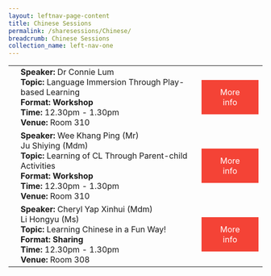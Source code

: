 ```yaml
---
layout: leftnav-page-content
title: Chinese Sessions
permalink: /sharesessions/Chinese/
breadcrumb: Chinese Sessions
collection_name: left-nav-one
---
```

<table>
   <tr>
      <td>
      </td>
      <td><b>Speaker:</b> Dr Connie Lum <br>
         <b>Topic:</b> Language Immersion Through Play-based Learning <br>
         <b>Format: Workshop</b><br>
         <b>Time:</b> 12.30pm - 1.30pm <br>
         <b>Venue:</b> Room 310
      </td>
      <td>
   <a href="https://event-reg.biz/Registration/MTLSSession?Session=C16"  style="  background-color: #f44336; color: white;padding: 14px 25px;text-align: center; text-decoration: none;display: inline-block;">More info</a>
  </td>
   </tr>
   <tr>
      <td>
      </td>
      <td><b>Speaker:</b> Wee Khang Ping (Mr)
         <br>Ju Shiying (Mdm)<br>
         <b>Topic:</b> Learning of CL Through Parent-child Activities <br>
         <b>Format: Workshop </b><br>
         <b>Time:</b> 12.30pm - 1.30pm <br>
         <b>Venue:</b> Room 310
      </td>
      <td>
   <a href="https://event-reg.biz/Registration/MTLSSession?Session=C11"  style="  background-color: #f44336; color: white;padding: 14px 25px;text-align: center; text-decoration: none;display: inline-block;">More info</a>
  </td>
   </tr>
   <tr>
      <td>
      </td>
      <td><b>Speaker:</b> Cheryl Yap Xinhui (Mdm)
         <br> Li Hongyu (Ms)<br>
         <b>Topic:</b> Learning Chinese in a Fun Way! <br>
         <b>Format: Sharing</b><br>
         <b>Time:</b> 12.30pm - 1.30pm <br>
         <b>Venue:</b> Room 308
      </td>
      <td>
   <a href="https://event-reg.biz/Registration/MTLSSession?Session=C6"  style="  background-color: #f44336; color: white;padding: 14px 25px;text-align: center; text-decoration: none;display: inline-block;">More info</a>
  </td>
   </tr>
   </table>

